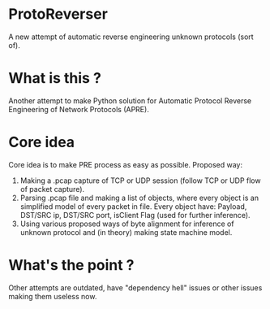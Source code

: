 # ProtoReverser
A new attempt of automatic reverse engineering unknown protocols (sort of).

# What is this ?
Another attempt to make Python solution for Automatic Protocol Reverse Engineering of Network Protocols (APRE).

# Core idea
Core idea is to make PRE process as easy as possible.
Proposed way:
1. Making a .pcap capture of TCP or UDP session (follow TCP or UDP flow of packet capture).
2. Parsing .pcap file and making a list of objects, where every object is an simplified model of every packet in file. Every object have: Payload, DST/SRC ip, DST/SRC port, isClient Flag (used for further inference).
3. Using various proposed ways of byte alignment for inference of unknown protocol and (in theory) making state machine model.

# What's the point ?
Other attempts are outdated, have "dependency hell" issues or other issues making them useless now.
